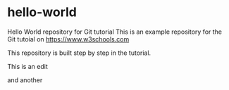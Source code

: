 # hello-world
Hello World repository for Git tutorial
This is an example repository for the Git tutoial on https://www.w3schools.com

This repository is built step by step in the tutorial.

This is an edit

and another
